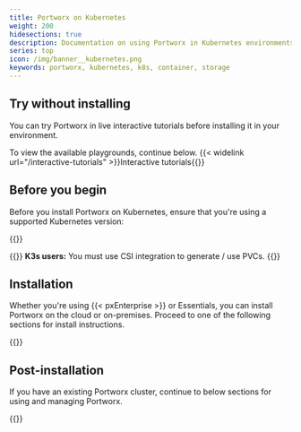 ```yaml
---
title: Portworx on Kubernetes
weight: 200
hidesections: true
description: Documentation on using Portworx in Kubernetes environments
series: top
icon: /img/banner__kubernetes.png
keywords: portworx, kubernetes, k8s, container, storage
---
```


## Try without installing

You can try Portworx in live interactive tutorials before installing it in your environment.

To view the available playgrounds, continue below.
{{< widelink url="/interactive-tutorials" >}}Interactive tutorials{{</widelink>}}

## Before you begin

Before you install Portworx on Kubernetes, ensure that you're using a supported Kubernetes version:

{{<automateTable source="supportedK8s">}}


{{<info>}}
**K3s users:** You must use CSI integration to generate / use PVCs.
{{</info>}}

## Installation

Whether you're using {{< pxEnterprise >}} or Essentials, you can install Portworx on the cloud or on-premises. Proceed to one of the following sections for install instructions.

{{<homelist series="k8s-install">}}

## Post-installation

If you have an existing Portworx cluster, continue to below sections for using and managing Portworx.

{{<homelist series2="k8s-postinstall">}}
